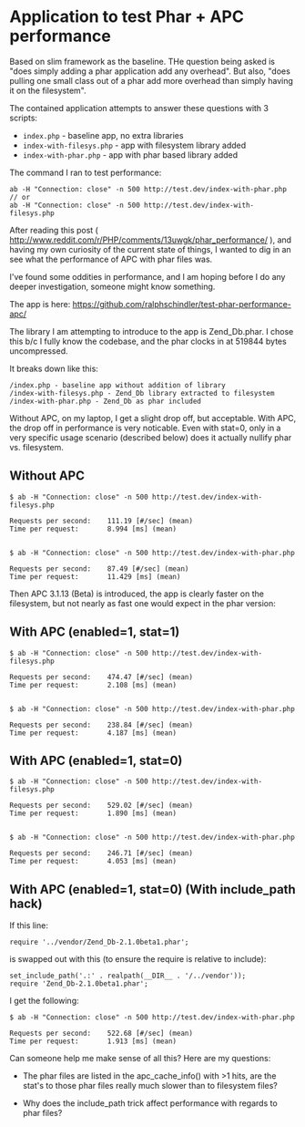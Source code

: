 # Application to test Phar + APC performance

Based on slim framework as the baseline.  THe question being asked is "does simply adding a phar application add any overhead".  But also, "does pulling one small class out of a phar add more overhead than simply having it on the filesystem".

The contained application attempts to answer these questions with 3 scripts:

* ```index.php``` - baseline app, no extra libraries
* ```index-with-filesys.php``` - app with filesystem library added 
* ```index-with-phar.php``` - app with phar based library added

The command I ran to test performance:

    ab -H "Connection: close" -n 500 http://test.dev/index-with-phar.php
    // or
    ab -H "Connection: close" -n 500 http://test.dev/index-with-filesys.php
    
    
After reading this post ( http://www.reddit.com/r/PHP/comments/13uwgk/phar_performance/ ), and having my own curiosity of the current state of things, I wanted to dig in an see what the performance of APC with phar files was.

I've found some oddities in performance, and I am hoping before I do any deeper investigation, someone might know something.

The app is here:
https://github.com/ralphschindler/test-phar-performance-apc/

The library I am attempting to introduce to the app is Zend_Db.phar.  I chose this b/c I fully know the codebase, and the phar clocks in at 519844 bytes uncompressed.

It breaks down like this:

    /index.php - baseline app without addition of library
    /index-with-filesys.php - Zend_Db library extracted to filesystem
    /index-with-phar.php - Zend_Db as phar included

Without APC, on my laptop, I get a slight drop off, but acceptable.  With APC, the drop off in performance is very noticable.  Even with stat=0, only in a very specific usage scenario (described below) does it actually nullify phar vs. filesystem.


Without APC
-----------

    $ ab -H "Connection: close" -n 500 http://test.dev/index-with-filesys.php

    Requests per second:    111.19 [#/sec] (mean)
    Time per request:       8.994 [ms] (mean)


    $ ab -H "Connection: close" -n 500 http://test.dev/index-with-phar.php

    Requests per second:    87.49 [#/sec] (mean)
    Time per request:       11.429 [ms] (mean)


Then APC 3.1.13 (Beta) is introduced, the app is clearly faster on the filesystem, but not nearly as fast one would expect in the phar version:


With APC (enabled=1, stat=1)
----------------------------

    $ ab -H "Connection: close" -n 500 http://test.dev/index-with-filesys.php

    Requests per second:    474.47 [#/sec] (mean)
    Time per request:       2.108 [ms] (mean)


    $ ab -H "Connection: close" -n 500 http://test.dev/index-with-phar.php

    Requests per second:    238.84 [#/sec] (mean)
    Time per request:       4.187 [ms] (mean)


With APC (enabled=1, stat=0)
----------------------------

    $ ab -H "Connection: close" -n 500 http://test.dev/index-with-filesys.php

    Requests per second:    529.02 [#/sec] (mean)
    Time per request:       1.890 [ms] (mean)


    $ ab -H "Connection: close" -n 500 http://test.dev/index-with-phar.php

    Requests per second:    246.71 [#/sec] (mean)
    Time per request:       4.053 [ms] (mean)




With APC (enabled=1, stat=0) (With include_path hack)
-----------------------------------------------------

If this line:

    require '../vendor/Zend_Db-2.1.0beta1.phar';

is swapped out with this (to ensure the require is relative to include):

    set_include_path('.:' . realpath(__DIR__ . '/../vendor'));
    require 'Zend_Db-2.1.0beta1.phar';

I get the following:

    $ ab -H "Connection: close" -n 500 http://test.dev/index-with-phar.php

    Requests per second:    522.68 [#/sec] (mean)
    Time per request:       1.913 [ms] (mean)



Can someone help me make sense of all this?  Here are my questions:

  * The phar files are listed in the apc\_cache\_info() with >1 hits, are the stat's to those phar files really much slower than to filesystem files?

  * Why does the include_path trick affect performance with regards to phar files?

